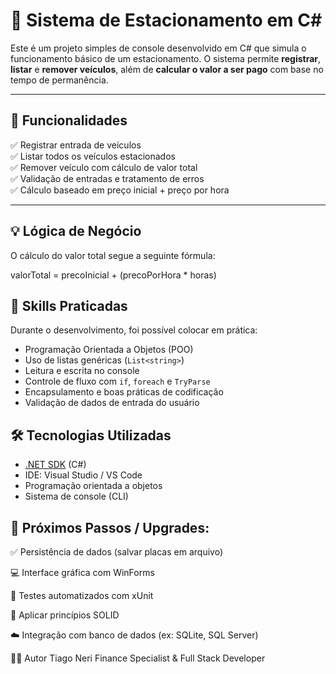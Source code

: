 # 🚗 Sistema de Estacionamento em C#

Este é um projeto simples de console desenvolvido em C# que simula o funcionamento básico de um estacionamento. O sistema permite **registrar**, **listar** e **remover veículos**, além de **calcular o valor a ser pago** com base no tempo de permanência.

---

## 📌 Funcionalidades

✅ Registrar entrada de veículos  
✅ Listar todos os veículos estacionados  
✅ Remover veículo com cálculo de valor total  
✅ Validação de entradas e tratamento de erros  
✅ Cálculo baseado em preço inicial + preço por hora

---

## 💡 Lógica de Negócio

O cálculo do valor total segue a seguinte fórmula:

valorTotal = precoInicial + (precoPorHora * horas)

## 🧠 Skills Praticadas

Durante o desenvolvimento, foi possível colocar em prática:

- Programação Orientada a Objetos (POO)
- Uso de listas genéricas (`List<string>`)
- Leitura e escrita no console
- Controle de fluxo com `if`, `foreach` e `TryParse`
- Encapsulamento e boas práticas de codificação
- Validação de dados de entrada do usuário

## 🛠️ Tecnologias Utilizadas

- [.NET SDK](https://dotnet.microsoft.com/) (C#)
- IDE: Visual Studio / VS Code
- Programação orientada a objetos
- Sistema de console (CLI)


## 🚀 Próximos Passos / Upgrades: 

✅ Persistência de dados (salvar placas em arquivo)

💻 Interface gráfica com WinForms

🧪 Testes automatizados com xUnit

🧩 Aplicar princípios SOLID

☁️ Integração com banco de dados (ex: SQLite, SQL Server)

👨‍💻 Autor
Tiago Neri
Finance Specialist & Full Stack Developer
